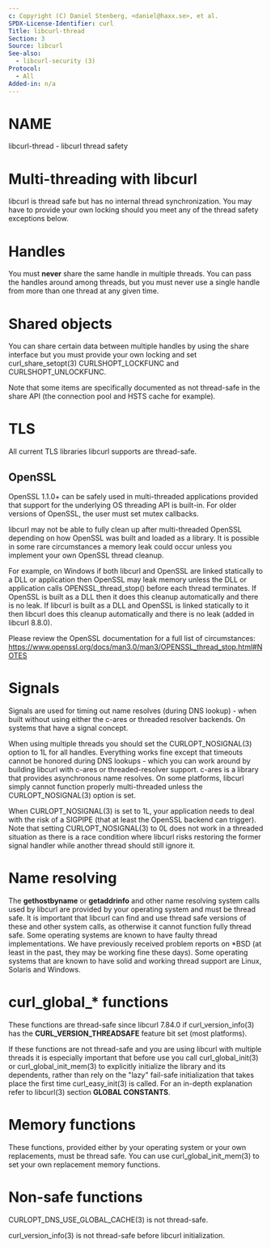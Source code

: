 ```yaml
---
c: Copyright (C) Daniel Stenberg, <daniel@haxx.se>, et al.
SPDX-License-Identifier: curl
Title: libcurl-thread
Section: 3
Source: libcurl
See-also:
  - libcurl-security (3)
Protocol:
  - All
Added-in: n/a
---
```


# NAME

libcurl-thread - libcurl thread safety

# Multi-threading with libcurl

libcurl is thread safe but has no internal thread synchronization. You may have
to provide your own locking should you meet any of the thread safety exceptions
below.

# Handles

You must **never** share the same handle in multiple threads. You can pass the
handles around among threads, but you must never use a single handle from more
than one thread at any given time.

# Shared objects

You can share certain data between multiple handles by using the share
interface but you must provide your own locking and set
curl_share_setopt(3) CURLSHOPT_LOCKFUNC and CURLSHOPT_UNLOCKFUNC.

Note that some items are specifically documented as not thread-safe in the
share API (the connection pool and HSTS cache for example).

# TLS

All current TLS libraries libcurl supports are thread-safe.

## OpenSSL

OpenSSL 1.1.0+ can be safely used in multi-threaded applications provided that
support for the underlying OS threading API is built-in. For older versions of
OpenSSL, the user must set mutex callbacks.

libcurl may not be able to fully clean up after multi-threaded OpenSSL
depending on how OpenSSL was built and loaded as a library. It is possible in
some rare circumstances a memory leak could occur unless you implement your own
OpenSSL thread cleanup.

For example, on Windows if both libcurl and OpenSSL are linked statically to a
DLL or application then OpenSSL may leak memory unless the DLL or application
calls OPENSSL_thread_stop() before each thread terminates. If OpenSSL is built
as a DLL then it does this cleanup automatically and there is no leak. If
libcurl is built as a DLL and OpenSSL is linked statically to it then libcurl
does this cleanup automatically and there is no leak (added in libcurl 8.8.0).

Please review the OpenSSL documentation for a full list of circumstances:
https://www.openssl.org/docs/man3.0/man3/OPENSSL_thread_stop.html#NOTES

# Signals

Signals are used for timing out name resolves (during DNS lookup) - when built
without using either the c-ares or threaded resolver backends. On systems that
have a signal concept.

When using multiple threads you should set the CURLOPT_NOSIGNAL(3)
option to 1L for all handles. Everything works fine except that timeouts
cannot be honored during DNS lookups - which you can work around by building
libcurl with c-ares or threaded-resolver support. c-ares is a library that
provides asynchronous name resolves. On some platforms, libcurl simply cannot
function properly multi-threaded unless the CURLOPT_NOSIGNAL(3) option
is set.

When CURLOPT_NOSIGNAL(3) is set to 1L, your application needs to deal
with the risk of a SIGPIPE (that at least the OpenSSL backend can
trigger). Note that setting CURLOPT_NOSIGNAL(3) to 0L does not work in a
threaded situation as there is a race condition where libcurl risks restoring
the former signal handler while another thread should still ignore it.

# Name resolving

The **gethostbyname** or **getaddrinfo** and other name resolving system
calls used by libcurl are provided by your operating system and must be thread
safe. It is important that libcurl can find and use thread safe versions of
these and other system calls, as otherwise it cannot function fully thread
safe. Some operating systems are known to have faulty thread
implementations. We have previously received problem reports on *BSD (at least
in the past, they may be working fine these days). Some operating systems that
are known to have solid and working thread support are Linux, Solaris and
Windows.

# curl_global_* functions

These functions are thread-safe since libcurl 7.84.0 if
curl_version_info(3) has the **CURL_VERSION_THREADSAFE** feature bit
set (most platforms).

If these functions are not thread-safe and you are using libcurl with multiple
threads it is especially important that before use you call
curl_global_init(3) or curl_global_init_mem(3) to explicitly
initialize the library and its dependents, rather than rely on the "lazy"
fail-safe initialization that takes place the first time
curl_easy_init(3) is called. For an in-depth explanation refer to
libcurl(3) section **GLOBAL CONSTANTS**.

# Memory functions

These functions, provided either by your operating system or your own
replacements, must be thread safe. You can use curl_global_init_mem(3)
to set your own replacement memory functions.

# Non-safe functions

CURLOPT_DNS_USE_GLOBAL_CACHE(3) is not thread-safe.

curl_version_info(3) is not thread-safe before libcurl initialization.
